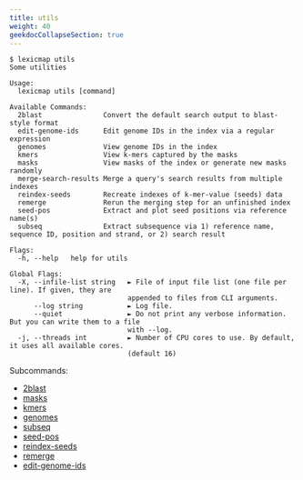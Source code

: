 ```yaml
---
title: utils
weight: 40
geekdocCollapseSection: true
---
```


```plain
$ lexicmap utils
Some utilities

Usage:
  lexicmap utils [command]

Available Commands:
  2blast               Convert the default search output to blast-style format
  edit-genome-ids      Edit genome IDs in the index via a regular expression
  genomes              View genome IDs in the index
  kmers                View k-mers captured by the masks
  masks                View masks of the index or generate new masks randomly
  merge-search-results Merge a query's search results from multiple indexes
  reindex-seeds        Recreate indexes of k-mer-value (seeds) data
  remerge              Rerun the merging step for an unfinished index
  seed-pos             Extract and plot seed positions via reference name(s)
  subseq               Extract subsequence via 1) reference name, sequence ID, position and strand, or 2) search result

Flags:
  -h, --help   help for utils

Global Flags:
  -X, --infile-list string   ► File of input file list (one file per line). If given, they are
                             appended to files from CLI arguments.
      --log string           ► Log file.
      --quiet                ► Do not print any verbose information. But you can write them to a file
                             with --log.
  -j, --threads int          ► Number of CPU cores to use. By default, it uses all available cores.
                             (default 16)
```


Subcommands:

- [2blast](2blast/)
- [masks](masks/)
- [kmers](kmers/)
- [genomes](genomes/)
- [subseq](subseq/)
- [seed-pos](seed-pos/)
- [reindex-seeds](reindex-seeds/)
- [remerge](remerge/)
- [edit-genome-ids](edit-genome-ids/)
